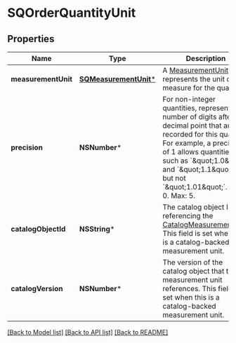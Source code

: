 # SQOrderQuantityUnit

## Properties
Name | Type | Description | Notes
------------ | ------------- | ------------- | -------------
**measurementUnit** | [**SQMeasurementUnit***](SQMeasurementUnit.md) | A [MeasurementUnit](https://developer.squareup.com/reference/square_2023-10-18/objects/MeasurementUnit) that represents the unit of measure for the quantity. | [optional] 
**precision** | **NSNumber*** | For non-integer quantities, represents the number of digits after the decimal point that are recorded for this quantity.  For example, a precision of 1 allows quantities such as &#x60;\&quot;1.0\&quot;&#x60; and &#x60;\&quot;1.1\&quot;&#x60;, but not &#x60;\&quot;1.01\&quot;&#x60;.  Min: 0. Max: 5. | [optional] 
**catalogObjectId** | **NSString*** | The catalog object ID referencing the [CatalogMeasurementUnit](https://developer.squareup.com/reference/square_2023-10-18/objects/CatalogMeasurementUnit).  This field is set when this is a catalog-backed measurement unit. | [optional] 
**catalogVersion** | **NSNumber*** | The version of the catalog object that this measurement unit references.  This field is set when this is a catalog-backed measurement unit. | [optional] 

[[Back to Model list]](../README.md#documentation-for-models) [[Back to API list]](../README.md#documentation-for-api-endpoints) [[Back to README]](../README.md)


